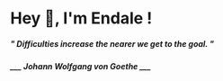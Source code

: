 <h1 title="head"> Hey 👋, I'm Endale !</h1>

**<h5><i>" Difficulties increase the nearer we get to the goal. "</i></h5>**

*<b>___ Johann Wolfgang von Goethe ___</b>*
